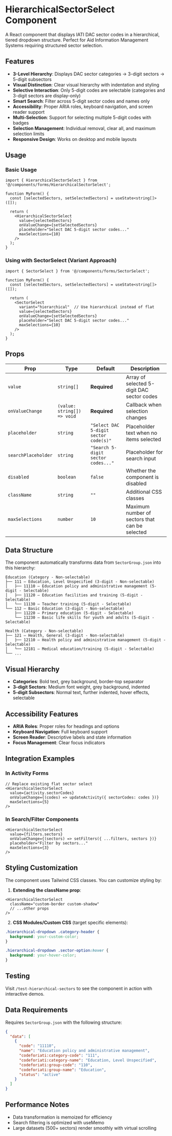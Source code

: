 # HierarchicalSectorSelect Component

A React component that displays IATI DAC sector codes in a hierarchical, tiered dropdown structure. Perfect for Aid Information Management Systems requiring structured sector selection.

## Features

- **3-Level Hierarchy**: Displays DAC sector categories → 3-digit sectors → 5-digit subsectors
- **Visual Distinction**: Clear visual hierarchy with indentation and styling
- **Selective Interaction**: Only 5-digit codes are selectable (categories and 3-digit sectors are display-only)
- **Smart Search**: Filter across 5-digit sector codes and names only
- **Accessibility**: Proper ARIA roles, keyboard navigation, and screen reader support
- **Multi-Selection**: Support for selecting multiple 5-digit codes with badges
- **Selection Management**: Individual removal, clear all, and maximum selection limits
- **Responsive Design**: Works on desktop and mobile layouts

## Usage

### Basic Usage

```tsx
import { HierarchicalSectorSelect } from '@/components/forms/HierarchicalSectorSelect';

function MyForm() {
  const [selectedSectors, setSelectedSectors] = useState<string[]>([]);

  return (
    <HierarchicalSectorSelect
      value={selectedSectors}
      onValueChange={setSelectedSectors}
      placeholder="Select DAC 5-digit sector codes..."
      maxSelections={10}
    />
  );
}
```

### Using with SectorSelect (Variant Approach)

```tsx
import { SectorSelect } from '@/components/forms/SectorSelect';

function MyForm() {
  const [selectedSectors, setSelectedSectors] = useState<string[]>([]);

  return (
    <SectorSelect
      variant="hierarchical"  // Use hierarchical instead of flat
      value={selectedSectors}
      onValueChange={setSelectedSectors}
      placeholder="Select DAC 5-digit sector codes..."
      maxSelections={10}
    />
  );
}
```

## Props

| Prop | Type | Default | Description |
|------|------|---------|-------------|
| `value` | `string[]` | **Required** | Array of selected 5-digit DAC sector codes |
| `onValueChange` | `(value: string[]) => void` | **Required** | Callback when selection changes |
| `placeholder` | `string` | `"Select DAC 5-digit sector code(s)"` | Placeholder text when no items selected |
| `searchPlaceholder` | `string` | `"Search 5-digit sector codes..."` | Placeholder for search input |
| `disabled` | `boolean` | `false` | Whether the component is disabled |
| `className` | `string` | `""` | Additional CSS classes |
| `maxSelections` | `number` | `10` | Maximum number of sectors that can be selected |

## Data Structure

The component automatically transforms data from `SectorGroup.json` into this hierarchy:

```
Education (Category - Non-selectable)
├── 111 – Education, Level Unspecified (3-digit - Non-selectable)
│   ├── 11110 – Education policy and administrative management (5-digit - Selectable)
│   ├── 11120 – Education facilities and training (5-digit - Selectable)
│   └── 11130 – Teacher training (5-digit - Selectable)
└── 112 – Basic Education (3-digit - Non-selectable)
    ├── 11220 – Primary education (5-digit - Selectable)
    └── 11230 – Basic life skills for youth and adults (5-digit - Selectable)

Health (Category - Non-selectable)
├── 121 – Health, General (3-digit - Non-selectable)
│   ├── 12110 – Health policy and administrative management (5-digit - Selectable)
│   └── 12181 – Medical education/training (5-digit - Selectable)
└── ...
```

## Visual Hierarchy

- **Categories**: Bold text, grey background, border-top separator
- **3-digit Sectors**: Medium font weight, grey background, indented
- **5-digit Subsectors**: Normal text, further indented, hover effects, selectable

## Accessibility Features

- **ARIA Roles**: Proper roles for headings and options
- **Keyboard Navigation**: Full keyboard support
- **Screen Reader**: Descriptive labels and state information
- **Focus Management**: Clear focus indicators

## Integration Examples

### In Activity Forms

```tsx
// Replace existing flat sector select
<HierarchicalSectorSelect
  value={activity.sectorCodes}
  onValueChange={(codes) => updateActivity({ sectorCodes: codes })}
  maxSelections={5}
/>
```

### In Search/Filter Components

```tsx
<HierarchicalSectorSelect
  value={filters.sectors}
  onValueChange={(sectors) => setFilters({ ...filters, sectors })}
  placeholder="Filter by sectors..."
  maxSelections={3}
/>
```

## Styling Customization

The component uses Tailwind CSS classes. You can customize styling by:

1. **Extending the className prop**:
```tsx
<HierarchicalSectorSelect
  className="custom-border custom-shadow"
  // ...other props
/>
```

2. **CSS Modules/Custom CSS** (target specific elements):
```css
.hierarchical-dropdown .category-header {
  background: your-custom-color;
}

.hierarchical-dropdown .sector-option:hover {
  background: your-hover-color;
}
```

## Testing

Visit `/test-hierarchical-sectors` to see the component in action with interactive demos.

## Data Requirements

Requires `SectorGroup.json` with the following structure:
```json
{
  "data": [
    {
      "code": "11110",
      "name": "Education policy and administrative management",
      "codeforiati:category-code": "111",
      "codeforiati:category-name": "Education, Level Unspecified", 
      "codeforiati:group-code": "110",
      "codeforiati:group-name": "Education",
      "status": "active"
    }
  ]
}
```

## Performance Notes

- Data transformation is memoized for efficiency
- Search filtering is optimized with useMemo
- Large datasets (500+ sectors) render smoothly with virtual scrolling 